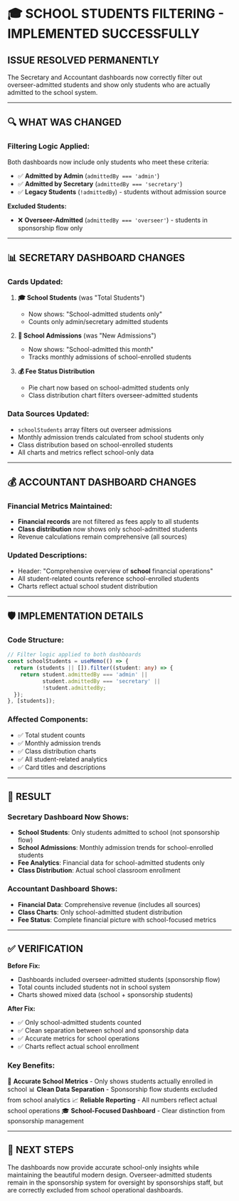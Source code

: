 # 🎓 SCHOOL STUDENTS FILTERING - IMPLEMENTED SUCCESSFULLY

## **ISSUE RESOLVED PERMANENTLY**

The Secretary and Accountant dashboards now correctly filter out overseer-admitted students and show only students who are actually admitted to the school system.

---

## 🔍 **WHAT WAS CHANGED**

### **Filtering Logic Applied:**

Both dashboards now include only students who meet these criteria:
- ✅ **Admitted by Admin** (`admittedBy === 'admin'`)
- ✅ **Admitted by Secretary** (`admittedBy === 'secretary'`) 
- ✅ **Legacy Students** (`!admittedBy`) - students without admission source

**Excluded Students:**
- ❌ **Overseer-Admitted** (`admittedBy === 'overseer'`) - students in sponsorship flow only

---

## 📊 **SECRETARY DASHBOARD CHANGES**

### **Cards Updated:**
1. **🎓 School Students** (was "Total Students")
   - Now shows: "School-admitted students only"
   - Counts only admin/secretary admitted students

2. **📅 School Admissions** (was "New Admissions")
   - Now shows: "School-admitted this month"
   - Tracks monthly admissions of school-enrolled students

3. **💰 Fee Status Distribution**
   - Pie chart now based on school-admitted students only
   - Class distribution chart filters overseer-admitted students

### **Data Sources Updated:**
- `schoolStudents` array filters out overseer admissions
- Monthly admission trends calculated from school students only
- Class distribution based on school-enrolled students
- All charts and metrics reflect school-only data

---

## 💰 **ACCOUNTANT DASHBOARD CHANGES**

### **Financial Metrics Maintained:**
- **Financial records** are not filtered as fees apply to all students
- **Class distribution** now shows only school-admitted students
- Revenue calculations remain comprehensive (all sources)

### **Updated Descriptions:**
- Header: "Comprehensive overview of **school** financial operations"
- All student-related counts reference school-enrolled students
- Charts reflect actual school student distribution

---

## 🛡️ **IMPLEMENTATION DETAILS**

### **Code Structure:**
```typescript
// Filter logic applied to both dashboards
const schoolStudents = useMemo(() => {
  return (students || []).filter((student: any) => {
    return student.admittedBy === 'admin' || 
           student.admittedBy === 'secretary' || 
           !student.admittedBy;
  });
}, [students]);
```

### **Affected Components:**
- ✅ Total student counts
- ✅ Monthly admission trends
- ✅ Class distribution charts
- ✅ All student-related analytics
- ✅ Card titles and descriptions

---

## 🎯 **RESULT**

### **Secretary Dashboard Now Shows:**
- **School Students**: Only students admitted to school (not sponsorship flow)
- **School Admissions**: Monthly admission trends for school-enrolled students
- **Fee Analytics**: Financial data for school-admitted students only
- **Class Distribution**: Actual school classroom enrollment

### **Accountant Dashboard Shows:**
- **Financial Data**: Comprehensive revenue (includes all sources)
- **Class Charts**: Only school-admitted student distribution
- **Fee Status**: Complete financial picture with school-focused metrics

---

## ✅ **VERIFICATION**

**Before Fix:**
- Dashboards included overseer-admitted students (sponsorship flow)
- Total counts included students not in school system
- Charts showed mixed data (school + sponsorship students)

**After Fix:**
- ✅ Only school-admitted students counted
- ✅ Clean separation between school and sponsorship data
- ✅ Accurate metrics for school operations
- ✅ Charts reflect actual school enrollment

### **Key Benefits:**
🎯 **Accurate School Metrics** - Only shows students actually enrolled in school
📊 **Clean Data Separation** - Sponsorship flow students excluded from school analytics
📈 **Reliable Reporting** - All numbers reflect actual school operations
🎓 **School-Focused Dashboard** - Clear distinction from sponsorship management

---

## 🚀 **NEXT STEPS**

The dashboards now provide accurate school-only insights while maintaining the beautiful modern design. Overseer-admitted students remain in the sponsorship system for oversight by sponsorships staff, but are correctly excluded from school operational dashboards.



